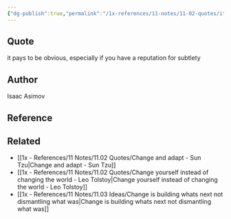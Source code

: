 ```yaml
---
{"dg-publish":true,"permalink":"/1x-references/11-notes/11-02-quotes/it-pays-to-be-obvious-especially-if-you-have-a-reputation-for-subtlety-isaac-asimov/","title":"it pays to be obvious, especially if you have a reputation for subtlety - Isaac Asimov","created":"2023-09-06T21:35:50.625+03:00","updated":"2024-02-14T20:18:36.296+03:00"}
---
```



## Quote
it pays to be obvious, especially if you have a reputation for subtlety

## Author
Isaac Asimov

## Reference


## Related
- [[1x - References/11 Notes/11.02 Quotes/Change and adapt - Sun Tzu\|Change and adapt - Sun Tzu]]
- [[1x - References/11 Notes/11.02 Quotes/Change yourself instead of changing the world - Leo Tolstoy\|Change yourself instead of changing the world - Leo Tolstoy]]
- [[1x - References/11 Notes/11.03 Ideas/Change is building whats next not dismantling what was\|Change is building whats next not dismantling what was]]